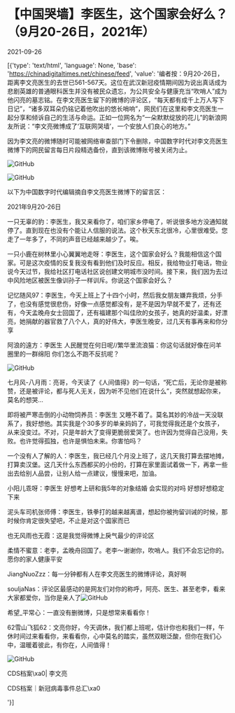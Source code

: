 # 【中国哭墙】李医生，这个国家会好么？（9月20-26日，2021年）

2021-09-26

[{'type': 'text/html', 'language': None, 'base': 'https://chinadigitaltimes.net/chinese/feed', 'value': '编者按：9月20-26日，距离李文亮医生的去世已561-567天。这位在武汉新冠疫情期间因为说出真话成为悲剧英雄的普通眼科医生并没有被民众遗忘，为公共安全与健康充当“吹哨人”成为他闪亮的墓志铭。在李文亮医生留下的微博的评论区，“每天都有成千上万人写下日记”，“诸多双耳朵仍铭记着他吹出的悠长哨响”，网民们在这里和李文亮医生一起分享和倾诉自己的生活与命运。正如一位网名为“一朵默默绽放的花儿”的新浪网友所说：“李文亮微博成了‘互联网哭墙’，一个安放人们良心的地方。”

因为李文亮的微博随时可能被网络审查部门下令删除，中国数字时代对李文亮医生微博下的网民留言每日片段精选备份，直到该微博账号被关闭为止。

![GitHub](https://chinadigitaltimes.net/chinese/files/2020/03/Screenshot-2020-03-13-10.48.21.png)

![GitHub](https://chinadigitaltimes.net/chinese/files/2020/03/Screenshot-2020-03-15-11.01.33.png)

以下为中国数字时代编辑摘自李文亮医生微博下的留言区：

2021年9月20-26日

一只无辜的豹：李医生，我又来看你了，咱们家乡停电了，听说很多地方没通知就停了。直到现在也没有个能让人信服的说法。这个秋天东北很冷，心里很难受。您走了一年多了，不同的声音已经越来越少了。唉。

一只小鹿在树林里小心翼翼地走呀：李医生，这个国家会好么？我能相信这个国家。可是这次疫情的反复我没有看到他们及时反应。相反，我给物业打电话，物业说今天过节，我给社区打电话社区说创建文明城市没时间。接下来，我们因为去过中风险地区被医生像训孙子一样训斥。你说这个国家会好么？

记忆随风97：李医生，今天上班上了十四个小时，然后我女朋友嫌弃我烦，分手了，也没有感觉很悲伤，好像一点感觉都没有，是不是因为早就不爱了，还有还有，今天孟晚舟女士回国了，还有福建那个叫佳欣的女孩子，她真的好温柔，好漂亮，她捐献的器官救了八个人，真的好伟大，李医生晚安，过几天有事再来和你分享

阿浪的遠方：李医生 人民醒觉在何日呢//繁华里流浪猫：你这句话就好像在问羊圈里的一群绵阳 你们怎么不跑不反抗呢？

![GitHub](https://chinadigitaltimes.net/chinese/files/2021/09/image-1632648463241.png)

七月风-八月雨：亮哥，今天读了《人间值得》的一句话，“死亡后，无论你是被称赞，还是被评论，都与死人无关，因为听不见他们在说什么”，突然就想起你来，莫名的想哭…

即将被严寒击倒的小动物饲养员：李医生 又睡不着了。莫名其妙的冷战一天没联系了，我好想他。其实我是个30多岁的单亲妈妈了，可我觉得我还是个女孩子，从来没变过。不对，只是年龄大了变得更脆弱爱哭了。也许因为觉得自己没用，失败。也许觉得孤独，也许是惧怕未来。你害怕吗？

一个没有人了解的人：李医生，我已经几个月没上班了，这几天我打算去摆地摊，打算卖汉堡。这几天什么东西都买的小份的，打算在家里面试着做一下，再拿一些出去给别人品尝，让别人给一点建议，慢慢来吧，加油。

小阳儿乖呀：李医生 好想考上研和我5年的对象结婚 会实现的对吗 好想好想稳定下来

泥头车司机张师傅：李医生，铁拳打的越来越离谱，想起你被拘留训诫的时候，那时候你肯定很失望吧，不止是对这个国家而已

也无风雨也无霞：这是我觉得微博上戾气最少的评论区

柔情不蜜意：老李，孟晚舟回国了。老李～谢谢你，吹哨人。我们不会忘记你的。愿你的家人健康平安

JiangNuoZzz：每一分钟都有人在李文亮医生的微博评论，真好啊

souljaNas：评论区最感动的是网友们对你的称呼，阿亮、医生、甚至老李，看来大家都爱你，当你是亲人了![GitHub](https://chinadigitaltimes.net/chinese/files/2021/09/post-671242-615048d90a6db.png)

希望_平常心：一直没有删微博，只是想常来看看你！

62雪山飞狐62：文亮你好，今天调休，我们都上班呢，估计你也和我们一样，午休时间过来看看你，来看看你，心中莫名的踏实，虽然双眼泛酸，但你在我们心中，温暖着彼此，有你在，人间值得！



![GitHub](https://chinadigitaltimes.net/chinese/files/2020/03/37-150x150.jpg)

CDS档案\xa0| 李文亮

CDS档案｜新冠病毒事件总汇\xa0

'}]